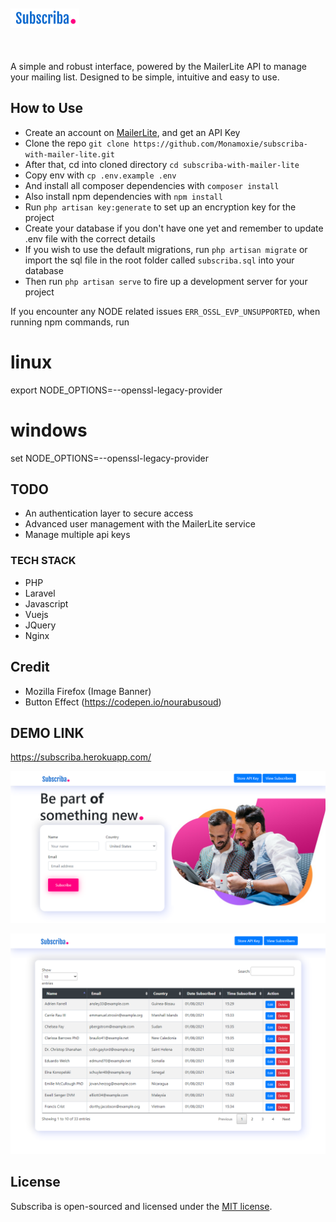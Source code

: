 <p align="left" style="margin: 50px 0"><a href="https://github.com/monamoxie"><img src="public/img/logo.png" width="110" ></a></p>


A simple and robust interface, powered by the MailerLite API to manage your mailing list. Designed to be simple, intuitive and easy to use. 

## How to Use
- Create an account on [MailerLite](https://mailerlite.com), and get an API Key
- Clone the repo  `git clone https://github.com/Monamoxie/subscriba-with-mailer-lite.git`
- After that, cd into cloned directory `cd subscriba-with-mailer-lite`
- Copy env with `cp .env.example .env`
- And install all composer dependencies with `composer install`
- Also install npm dependencies with `npm install`
- Run `php artisan key:generate` to set up an encryption key for the project
- Create your database if you don't have one yet and remember to update .env file with the correct details
- If you wish to use the  default migrations, run `php artisan migrate` or import the sql file in the root folder called  `subscriba.sql` into your database
- Then run `php artisan serve` to fire up a development server for your project

If you encounter any NODE related issues `ERR_OSSL_EVP_UNSUPPORTED`, when running npm commands, run 
# linux
export NODE_OPTIONS=--openssl-legacy-provider
# windows
set NODE_OPTIONS=--openssl-legacy-provider

## TODO
- An authentication layer to secure access
- Advanced user management with the MailerLite service
- Manage multiple api keys

### TECH STACK

- PHP
- Laravel
- Javascript
- Vuejs
- JQuery
- Nginx


## Credit
- Mozilla Firefox (Image Banner)
- Button Effect (https://codepen.io/nourabusoud)

## DEMO LINK
https://subscriba.herokuapp.com/

<p align="left"><a href="https://github.com/monamoxie"><img src="public/img/snapshot_home.png"></a></p>

<p align="left"><a href="https://github.com/monamoxie"><img src="public/img/snapshot_table.png"></a></p>

## License

Subscriba is open-sourced and licensed under the [MIT license](https://opensource.org/licenses/MIT).
